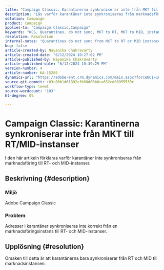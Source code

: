 ```yaml
---
title: "Campaign Classic: Karantinerna synkroniserar inte från MKT till RT/MID-instanser"
description: "Läs varför karantäner inte synkroniseras från marknadsföring till RT- och MID-instanser."
solution: Campaign
product: Campaign
applies-to: "Campaign Classic,Campaign"
keywords: "KCS, Quarantines, do not sync, MKT to RT, MKT to MID, instances"
resolution: Resolution
internal-notes: "Quarantines do not sync from MKT to RT or MID instances"
bug: false
article-created-by: Nayanika Chakravarty
article-created-date: "6/12/2024 10:27:02 PM"
article-published-by: Nayanika Chakravarty
article-published-date: "6/12/2024 10:39:29 PM"
version-number: 4
article-number: KA-15286
dynamics-url: "https://adobe-ent.crm.dynamics.com/main.aspx?forceUCI=1&pagetype=entityrecord&etn=knowledgearticle&id=9e210ade-0a29-ef11-840a-000d3a3764e0"
source-git-commit: c03c80b1d61892efb68d06b8ca632cd08955530c
workflow-type: tm+mt
source-wordcount: '103'
ht-degree: 0%

---
```


# Campaign Classic: Karantinerna synkroniserar inte från MKT till RT/MID-instanser


I den här artikeln förklaras varför karantäner inte synkroniseras från marknadsföring till RT- och MID-instanser.

## Beskrivning {#description}


### <b>Miljö</b>

Adobe Campaign Classic

### <b>Problem</b>

Adresser i karantäner synkroniseras inte korrekt från en marknadsföringsinstans till RT- och MID-instanser.


## Upplösning {#resolution}


Orsaken till detta är att karantänerna bara synkroniserar från RT och MID till marknadsinstansen.
